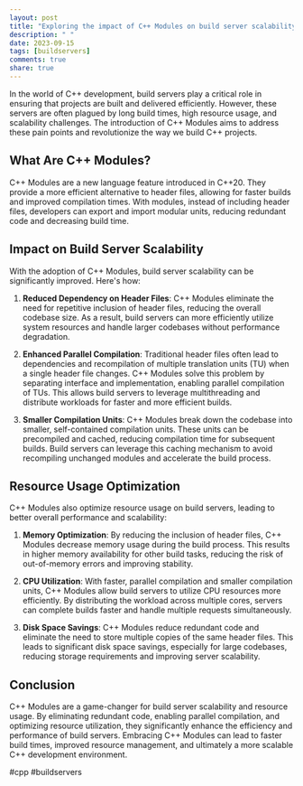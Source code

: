 ```yaml
---
layout: post
title: "Exploring the impact of C++ Modules on build server scalability and resource usage"
description: " "
date: 2023-09-15
tags: [buildservers]
comments: true
share: true
---
```


In the world of C++ development, build servers play a critical role in ensuring that projects are built and delivered efficiently. However, these servers are often plagued by long build times, high resource usage, and scalability challenges. The introduction of C++ Modules aims to address these pain points and revolutionize the way we build C++ projects.

## What Are C++ Modules?

C++ Modules are a new language feature introduced in C++20. They provide a more efficient alternative to header files, allowing for faster builds and improved compilation times. With modules, instead of including header files, developers can export and import modular units, reducing redundant code and decreasing build time.

## Impact on Build Server Scalability

With the adoption of C++ Modules, build server scalability can be significantly improved. Here's how:

1. **Reduced Dependency on Header Files**: C++ Modules eliminate the need for repetitive inclusion of header files, reducing the overall codebase size. As a result, build servers can more efficiently utilize system resources and handle larger codebases without performance degradation.

2. **Enhanced Parallel Compilation**: Traditional header files often lead to dependencies and recompilation of multiple translation units (TU) when a single header file changes. C++ Modules solve this problem by separating interface and implementation, enabling parallel compilation of TUs. This allows build servers to leverage multithreading and distribute workloads for faster and more efficient builds.

3. **Smaller Compilation Units**: C++ Modules break down the codebase into smaller, self-contained compilation units. These units can be precompiled and cached, reducing compilation time for subsequent builds. Build servers can leverage this caching mechanism to avoid recompiling unchanged modules and accelerate the build process.

## Resource Usage Optimization

C++ Modules also optimize resource usage on build servers, leading to better overall performance and scalability:

1. **Memory Optimization**: By reducing the inclusion of header files, C++ Modules decrease memory usage during the build process. This results in higher memory availability for other build tasks, reducing the risk of out-of-memory errors and improving stability.

2. **CPU Utilization**: With faster, parallel compilation and smaller compilation units, C++ Modules allow build servers to utilize CPU resources more efficiently. By distributing the workload across multiple cores, servers can complete builds faster and handle multiple requests simultaneously.

3. **Disk Space Savings**: C++ Modules reduce redundant code and eliminate the need to store multiple copies of the same header files. This leads to significant disk space savings, especially for large codebases, reducing storage requirements and improving server scalability.

## Conclusion

C++ Modules are a game-changer for build server scalability and resource usage. By eliminating redundant code, enabling parallel compilation, and optimizing resource utilization, they significantly enhance the efficiency and performance of build servers. Embracing C++ Modules can lead to faster build times, improved resource management, and ultimately a more scalable C++ development environment.

\#cpp \#buildservers